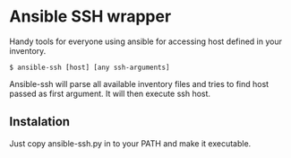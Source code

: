 # Ansible SSH wrapper

Handy tools for everyone using ansible for accessing host defined in your inventory.

```
$ ansible-ssh [host] [any ssh-arguments]
```

Ansible-ssh will parse all available inventory files and tries to find host passed as first argument.
It will then execute ssh host.

## Instalation

Just copy ansible-ssh.py in to your PATH and make it executable.